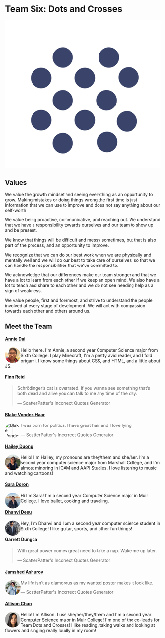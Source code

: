 # Team Six: Dots and Crosses

<link rel="icon" type="image/png" href="/branding/logo.png">

![transparentlogo](branding/transparentlogo.svg)

## Values

We value the growth mindset and seeing everything as an opportunity to grow. Making mistakes or doing things wrong the first time is just information that we can use to improve and does not say anything about our self-worth

We value being proactive, communicative, and reaching out. We understand that we have a responsibility towards ourselves and our team to show up and be present.

We know that things will be difficult and messy sometimes, but that is also part of the process, and an opportunity to improve.

We recognize that we can do our best work when we are physically and mentally well and we will do our best to take care of ourselves, so that we can handle the responsibilities that we've committed to.

We acknowledge that our differences make our team stronger and that we have a lot to learn from each other if we keep an open mind. We also have a lot to teach and share to each other and we do not see needing help as a sign of weakness.

We value people, first and foremost, and strive to understand the people involved at every stage of development. We will act with compassion towards each other and others around us.

## Meet the Team 

#### [Annie Dai](https://amanita19.github.io/)

<img src="branding/annie.jpg" alt="Annie Dai" style="object-fit: cover; border-radius: 50%; width: 50px; height: 50px; float: left;">

Hello there. I'm Annie, a second year Computer Science major from Sixth College. I play Minecraft, I'm a pretty avid reader, and I fold origami. I know some things about CSS, and HTML, and a little about JS. 

#### [Finn Reid](https://stayingqold.github.io/cse110-lab1/)

> Schrödinger’s cat is overrated. If you wanna see something that’s both dead and alive you can talk to me any time of the day.
>
> — ScatterPatter's Incorrect Quotes Generator

#### [Blake Vonder-Haar](https://blakevonderhaar.github.io/CSE110/)

<img src="branding/blake.PNG" alt="Blake Vonder Haar" style="object-fit: cover; object-position: top center; border-radius: 50%; width: 50px; height: 50px; float: left;">

> I was born for politics. I have great hair and I love lying.
>
> — ScatterPatter's Incorrect Quotes Generator


#### [Hailey Duong](https://h2duong.github.io/cse110hd/)

<img src="branding/hailey.jpg" alt="Hailey Duong" style="object-fit: cover; border-radius: 50%; width: 50px; height: 50px; float: left;">

Hello! I'm Hailey, my pronouns are they/them and she/her. I’m a second year computer science major from Marshall College, and I'm almost minoring in ICAM and AAPI Studies. I love listening to music and watching cartoons! 


#### [Sara Doron](https://saradoron.github.io/lab-week-1/)

<img src="branding/sara.png" alt="Sara Doron" style="object-fit: cover; border-radius: 50%; width: 50px; height: 50px; float: left;">

Hi I'm Sara! I'm a second year Computer Science major in Muir College. I love ballet, cooking and traveling. 

#### [Dhanvi Desu](https://dhanvidesu.github.io/lab1/)

<img src="branding/dhanvi.jpg" alt="Dhanvi Desu" style="object-fit: cover; border-radius: 50%; width: 50px; height 50px; float: left;">

Hey, I'm Dhanvi and I am a second year computer science student in Sixth College! I like guitar, sports, and other fun things!

#### Garrett Dungca

> With great power comes great need to take a nap. Wake me up later.
>
> — ScatterPatter's Incorrect Quotes Generator

#### [Jamshed Ashurov](https://ashurja.github.io/CSE110-GitHubPages/)

<img src="branding/jamshed.jpg" alt="Jamshed Ashurov" style="object-fit: cover; border-radius: 50%; width: 50px; height: 50px; float: left;">

> My life isn’t as glamorous as my wanted poster makes it look like.
>
> — ScatterPatter's Incorrect Quotes Generator

#### [Allison Chan](https://allisonyjchan.github.io/about-me/)

<img src="branding/allison.png" alt="Allison Chan" style="object-fit: cover; border-radius: 50%; width: 50px; height 50px; float: left;">

Hello! I'm Allison. I use she/her/they/them and I'm a second year Computer Science major in Muir College! I'm one of the co-leads for Team Dots and Crosses! I like reading, taking walks and looking at flowers and singing really loudly in my room!
